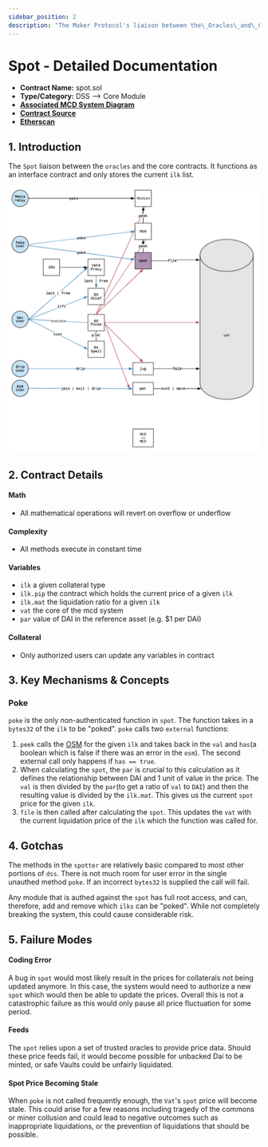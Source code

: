 ```yaml
---
sidebar_position: 2
description: "The Maker Protocol's liaison between the\_Oracles\_and\_Core Contracts"
---
```


# Spot - Detailed Documentation

* **Contract Name:** spot.sol
* **Type/Category:** DSS —> Core Module
* [**Associated MCD System Diagram**](https://github.com/makerdao/dss/wiki)
* [**Contract Source**](https://github.com/makerdao/dss/blob/master/src/spot.sol)
* [**Etherscan** ](https://etherscan.io/address/0x65c79fcb50ca1594b025960e539ed7a9a6d434a3)

## 1. Introduction

The `Spot` liaison between the `oracles` and the core contracts. It functions as an interface contract and only stores the current `ilk` list.

![](<../../.gitbook/assets/Screen Shot 2019-11-17 at 2.26.39 PM.png>)

## 2. Contract Details

#### **Math**

* All mathematical operations will revert on overflow or underflow

#### **Complexity**

* All methods execute in constant time

#### **Variables**

* `ilk` a given collateral type
* `ilk.pip` the contract which holds the current price of a given `ilk`
* `ilk.mat` the liquidation ratio for a given `ilk`
* `vat` the core of the mcd system
* `par` value of DAI in the reference asset (e.g. $1 per DAI)

#### **Collateral**

* Only authorized users can update any variables in contract

## 3. Key **Mechanisms & Concepts**

### Poke

`poke` is the only non-authenticated function in `spot`. The function takes in a `bytes32` of the `ilk` to be "poked". `poke` calls two `external` functions:

1. `peek` calls the [OSM](https://docs.makerdao.com/smart-contract-modules/oracle-module/oracle-security-module-osm-detailed-documentation) for the given `ilk` and takes back in the `val` and `has`(a boolean which is false if there was an error in the `osm`). The second external call only happens if `has == true`.
2. When calculating the `spot`, the `par` is crucial to this calculation as it defines the relationship between DAI and 1 unit of value in the price. The `val` is then divided by the `par`(to get a ratio of `val` to `DAI`) and then the resulting value is divided by the `ilk.mat`. This gives us the current `spot` price for the given `ilk`.
3. `file` is then called after calculating the `spot`. This updates the `vat` with the current liquidation price of the `ilk` which the function was called for.

## 4. **Gotchas**

The methods in the `spotter` are relatively basic compared to most other portions of `dss`. There is not much room for user error in the single unauthed method `poke`. If an incorrect `bytes32` is supplied the call will fail.

Any module that is authed against the `spot` has full root access, and can, therefore, add and remove which `ilks` can be "poked". While not completely breaking the system, this could cause considerable risk.

## 5. **Failure Modes**

#### **Coding Error**

A bug in `spot` would most likely result in the prices for collaterals not being updated anymore. In this case, the system would need to authorize a new `spot` which would then be able to update the prices. Overall this is not a catastrophic failure as this would only pause all price fluctuation for some period.

#### **Feeds**

The `spot` relies upon a set of trusted oracles to provide price data. Should these price feeds fail, it would become possible for unbacked Dai to be minted, or safe Vaults could be unfairly liquidated.

#### Spot Price Becoming Stale

When `poke` is not called frequently enough, the `Vat`'s `spot` price will become stale. This could arise for a few reasons including tragedy of the commons or miner collusion and could lead to negative outcomes such as inappropriate liquidations, or the prevention of liquidations that should be possible.
